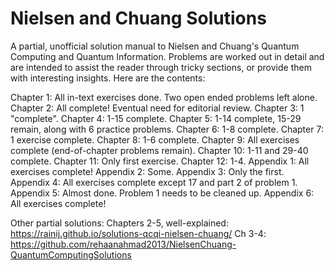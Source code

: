 # Nielsen and Chuang Solutions
A partial, unofficial solution manual to Nielsen and Chuang's Quantum Computing and Quantum Information. Problems are worked out in detail and are intended to assist the reader through tricky sections, or provide them with interesting insights. Here are the contents:

Chapter 1: All in-text exercises done. Two open ended problems left alone.
Chapter 2: All complete! Eventual need for editorial review.
Chapter 3: 1 "complete".
Chapter 4: 1-15 complete.
Chapter 5: 1-14 complete, 15-29 remain, along with 6 practice problems.
Chapter 6: 1-8 complete.
Chapter 7: 1 exercise complete.
Chapter 8: 1-6 complete.
Chapter 9: All exercises complete (end-of-chapter problems remain).
Chapter 10: 1-11 and 29-40 complete.
Chapter 11: Only first exercise.
Chapter 12: 1-4.
Appendix 1: All exercises complete!
Appendix 2: Some.
Appendix 3: Only the first.
Appendix 4: All exercises complete except 17 and part 2 of problem 1.
Appendix 5: Almost done. Problem 1 needs to be cleaned up. 
Appendix 6: All exercises complete!


Other partial solutions:
Chapters 2-5, well-explained: https://rainij.github.io/solutions-qcqi-nielsen-chuang/
Ch 3-4: https://github.com/rehaanahmad2013/NielsenChuang-QuantumComputingSolutions

